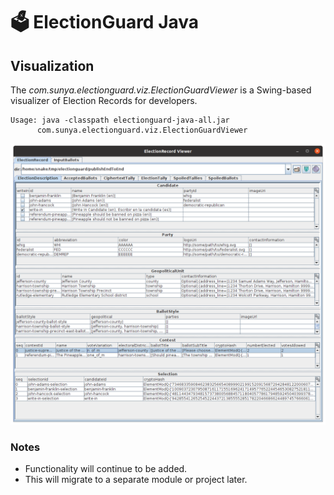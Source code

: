 # 🗳 ElectionGuard Java 

## Visualization

The _com.sunya.electionguard.viz.ElectionGuardViewer_ is a Swing-based visualizer of Election Records
for developers.

````
Usage: java -classpath electionguard-java-all.jar 
      com.sunya.electionguard.viz.ElectionGuardViewer
````

![alt text](images/ElectionRecordViewer.png "ElectionGuardViewer")

### Notes

*   Functionality will continue to be added.
*   This will migrate to a separate module or project later.